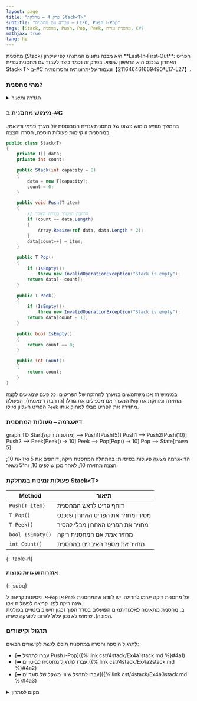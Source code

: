 ```yaml
---
layout: page 
title: "פרק 4 – מחלקת Stack<T>"
subtitle: "עבודה עם מחסנית – LIFO, Push ו‑Pop"
tags: [Stack, מחסנית, Push, Pop, Peek, מחסנית גנרית, C#]
mathjax: true
lang: he
---
```


<div class="box-note">
מחסנית (Stack) היא מבנה נתונים המתנהג לפי עיקרון **Last‑In‑First‑Out**: הפריט האחרון שנכנס הוא הראשון שיוצא. בפרק זה נלמד כיצד לעבוד עם מחסנית גנרית Stack&lt;T&gt; ב‑#C ונעמוד על יתרונותיה וחסרונותיה【211646461669490†L17-L27】.
</div>

<!-- Source: University of Wisconsin – Notes on Stacks -->

### מהי מחסנית?

<details markdown="1">
<summary>הגדרה ותיאור</summary>

מחסנית היא רשימה ליניארית שבה כל ההוספות והמחיקות מתבצעות בקצה אחד בלבד הנקרא **Top**. הפעולה הבסיסית של המחסנית היא `Push` (דחיפה) – הוספת פריט לראש המחסנית – ו‑`Pop` (שליפה) – הסרת הפריט האחרון שהוכנס【211646461669490†L17-L27】. ניתן גם להציץ בפריט בראש המחסנית באמצעות `Peek` מבלי להסיר אותו.

</details>

### מימוש מחסנית ב‑#C

בהמשך מופיע מימוש פשוט של מחסנית גנרית המבוססת על מערך פנימי ודינאמי. במחסנית זו קיימות פעולות הוספה, הסרה והצצה:

```csharp
public class Stack<T>
{
    private T[] data;
    private int count;

    public Stack(int capacity = 8)
    {
        data = new T[capacity];
        count = 0;
    }

    public void Push(T item)
    {
        // הרחבת המערך במידת הצורך
        if (count == data.Length)
        {
            Array.Resize(ref data, data.Length * 2);
        }
        data[count++] = item;
    }

    public T Pop()
    {
        if (IsEmpty())
            throw new InvalidOperationException("Stack is empty");
        return data[--count];
    }

    public T Peek()
    {
        if (IsEmpty())
            throw new InvalidOperationException("Stack is empty");
        return data[count - 1];
    }

    public bool IsEmpty()
    {
        return count == 0;
    }

    public int Count()
    {
        return count;
    }
}
```

במימוש זה אנו משתמשים במערך להחזקה של הפריטים. כל פעם שמגיעים לקצה המערך אנו מכפילים את גודלו (הרחבה דינאמית). הפעולה `Pop` מחזירה ומוחקת את הפריט העליון ואילו `Peek` מחזירה את הפריט מבלי למחוק אותו.

### דיאגרמה – פעולות המחסנית

<div class="mermaid">
graph TD
    Start[מחסנית ריקה] --> Push1[Push(5)]
    Push1 --> Push2[Push(10)]
    Push2 --> Peek[Peek() → 10]
    Peek --> Pop[Pop() → 10]
    Pop --> State[נשאר: 5]
</div>

הדיאגרמה מציגה פעולות בסיסיות: בהתחלה המחסנית ריקה; דוחפים את 5 ואז את 10; הצצה מחזירה 10; לאחר מכן שולפים 10, וה־5 נשאר.

### פעולות זמינות במחלקת Stack&lt;T&gt;

| Method | תיאור |
| --- | --- |
| `Push(T item)` | דוחף פריט לראש המחסנית |
| `T Pop()` | מסיר ומחזיר את הפריט האחרון שנכנס |
| `T Peek()` | מחזיר את הפריט האחרון מבלי להסיר |
| `bool IsEmpty()` | מחזיר אמת אם המחסנית ריקה |
| `int Count()` | מחזיר את מספר האיברים במחסנית |
{: .table-rl}

#### אזהרות וטעויות נפוצות
{: .subq}

א. ניסיונות קריאה ל‑`Pop` או `Peek` על מחסנית ריקה יגרמו לחריגה. יש לוודא שהמחסנית אינה ריקה לפני קריאה לפעולות אלו.  
ב. מחסנית מתאימה לאלגוריתמים הפועלים בסדר הפוך (כגון חישוב ביטויים בפולנית הפוכה). שימוש לא נכון עלול לגרום ללוגיקה שגויה.  

### תרגול וקישורים

לתרגול הוספה והסרה במחסנית תוכלו לגשת לקישורים הבאים:

* [⬅ עברו לתרגיל Push ו‑Pop]({% link cst/4stack/Ex4a1stack.md %}#4a1)
* [⬅ עברו לתרגיל מחסנית לביטויים]({% link cst/4stack/Ex4a2stack.md %}#4a2)
* [⬅ עברו לתרגיל שיווי משקל של סוגריים]({% link cst/4stack/Ex4a3stack.md %}#4a3)

<details markdown="1">
<summary>מקום לפתרון</summary>

נסו לממש אלגוריתם המחשב ערך של ביטוי מתמטי הרשום בפולנית הפוכה (postfix). השתמשו במחסנית כדי לאחסן אופרטורים ואופרנדים.

</details>
